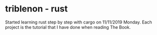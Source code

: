 # triblenon - rust
Started learning rust step by step with cargo on 11/11/2019 Monday.
Each project is the tutorial that I have done when reading The Book.
